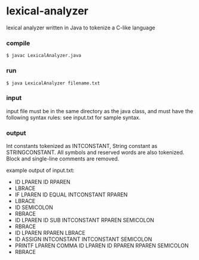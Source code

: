 # lexical-analyzer
lexical analyzer written in Java to tokenize a C-like language



### compile

    $ javac LexicalAnalyzer.java


### run

    $ java LexicalAnalyzer filename.txt



### input

input file must be in the same directory as the java class, and must have the following syntax rules:
see input.txt for sample syntax.


### output

Int constants tokenized as INTCONSTANT, String constant as STRINGCONSTANT.
All symbols and reserved words are also tokenized.
Block and single-line comments are removed.

example output of input.txt:
* ID LPAREN ID RPAREN 
* LBRACE 
* IF LPAREN ID EQUAL INTCONSTANT RPAREN 
* LBRACE 
* ID SEMICOLON 
* RBRACE 
* ID LPAREN ID SUB INTCONSTANT RPAREN SEMICOLON 
* RBRACE 
* ID LPAREN RPAREN LBRACE 
* ID ASSIGN INTCONSTANT INTCONSTANT SEMICOLON 
* PRINTF LPAREN COMMA ID LPAREN ID RPAREN RPAREN SEMICOLON 
* RBRACE 
